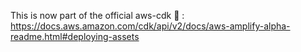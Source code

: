 This is now part of the official aws-cdk 🎉 : https://docs.aws.amazon.com/cdk/api/v2/docs/aws-amplify-alpha-readme.html#deploying-assets
